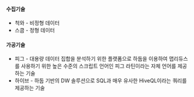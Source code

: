 #### 수집기술
- 척와 - 비정형 데이터
- 스쿱 - 정형 데이터
#### 가공기술
- 피그 - 대용량 데이터 집합을 분석하기 위한 플랫폼으로 하둡을 이용하여 맵리듀스를 사용하기 위한 높은 수준의 스크립트 언어인 피그 라틴이라는 자체 언어를 제공하는 기술
- 하이브 - 하둡 기반의 DW 솔루션으로 SQL과 매우 유사한 HiveQL이라는 쿼리를 제공하는 기술


